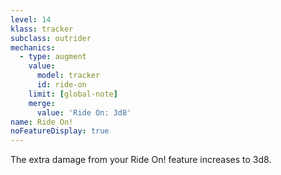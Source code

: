 ```yaml
---
level: 14
klass: tracker
subclass: outrider
mechanics:
  - type: augment
    value:
      model: tracker
      id: ride-on
    limit: [global-note]
    merge:
      value: 'Ride On: 3d8'
name: Ride On!
noFeatureDisplay: true
---
```

The extra damage from your Ride On! feature increases to 3d8.
